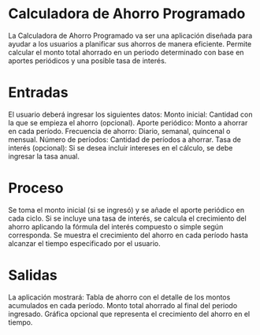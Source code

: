 # Calculadora de Ahorro Programado 

La Calculadora de Ahorro Programado va ser una aplicación diseñada para ayudar a los usuarios a planificar sus ahorros de manera eficiente. Permite calcular el monto total ahorrado en un periodo determinado con base en aportes periódicos y una posible tasa de interés.


# Entradas

El usuario deberá ingresar los siguientes datos:
Monto inicial: Cantidad con la que se empieza el ahorro (opcional).
Aporte periódico: Monto a ahorrar en cada período.
Frecuencia de ahorro: Diario, semanal, quincenal o mensual.
Número de períodos: Cantidad de períodos a ahorrar.
Tasa de interés (opcional): Si se desea incluir intereses en el cálculo, se debe ingresar la tasa anual.

# Proceso

Se toma el monto inicial (si se ingresó) y se añade el aporte periódico en cada ciclo.
Si se incluye una tasa de interés, se calcula el crecimiento del ahorro aplicando la fórmula del interés compuesto o simple según corresponda.
Se muestra el crecimiento del ahorro en cada período hasta alcanzar el tiempo especificado por el usuario.

# Salidas

La aplicación mostrará:
Tabla de ahorro con el detalle de los montos acumulados en cada período.
Monto total ahorrado al final del periodo ingresado.
Gráfica opcional que representa el crecimiento del ahorro en el tiempo.


